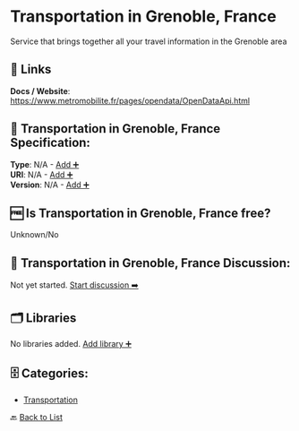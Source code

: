 # Transportation in Grenoble, France

Service that brings together all your travel information in the Grenoble area

##  🔗 Links
**Docs / Website**: https://www.metromobilite.fr/pages/opendata/OpenDataApi.html

## 🧬 Transportation in Grenoble, France Specification:
**Type**: N/A - [Add ➕](https://github.com/apis-list/apis-list/edit/main/apis/transport-for-grenoble-france/transport-for-grenoble-france.yaml)  
**URI**: N/A - [Add ➕](https://github.com/apis-list/apis-list/edit/main/apis/transport-for-grenoble-france/transport-for-grenoble-france.yaml)  
**Version**: N/A - [Add ➕](https://github.com/apis-list/apis-list/edit/main/apis/transport-for-grenoble-france/transport-for-grenoble-france.yaml)

## 🆓 Is Transportation in Grenoble, France free?
 Unknown/No 

## 💬 Transportation in Grenoble, France Discussion:
Not yet started. [Start discussion ➡️](https://github.com/apis-list/apis-list/discussions/new)

## 🗂️ Libraries

No libraries added. [Add library ➕](https://github.com/apis-list/apis-list/edit/main/apis/transport-for-grenoble-france/transport-for-grenoble-france.yaml)    


## 🗄️ Categories:
- [Transportation](https://github.com/apis-list/apis-list#transportation-)

🔙  [Back to List](https://github.com/apis-list/apis-list)
